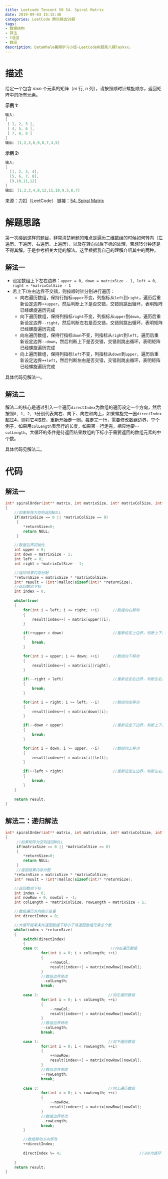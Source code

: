 ```yaml
---
title: Leetcode Tencent 50 54. Spiral Matrix
date: 2019-09-03 15:15:48
categories: LeetCode 腾讯精选50题
tags:
- 数据结构
- 算法
- C语言
- 数组
description: DataWhale暑期学习小组-LeetCode刷题第八期Taskxx。
---
```


# 描述

给定一个包含 $m x n$ 个元素的矩阵（$m$ 行, $n$ 列），请按照顺时针螺旋顺序，返回矩阵中的所有元素。

**示例 1:**

```c
输入:
[
 [ 1, 2, 3 ],
 [ 4, 5, 6 ],
 [ 7, 8, 9 ]
]
输出: [1,2,3,6,9,8,7,4,5]
```

**示例 2:**

```c
输入:
[
  [1, 2, 3, 4],
  [5, 6, 7, 8],
  [9,10,11,12]
]
输出: [1,2,3,4,8,12,11,10,9,5,6,7]
```

来源：力扣（LeetCode）
链接：[54. Spiral Matrix](https://leetcode-cn.com/problems/spiral-matrix)

# 解题思路

第一次碰到这样的题目，非常清楚解题的难点是遍历二维数组的时候如何转向（左遍历、下遍历、右遍历、上遍历），以及在转向以后下标的处理，苦想15分钟还是不得其解，于是参考相关大佬的解法。这里根据我自己的理解介绍其中的两种。

## 解法一

- 设定数组上下左右边界：`upper = 0, down = matrixSize - 1, left = 0, right = *matrixColSize - 1`
- 若上下/左右边界不交错，则按顺时针分别进行遍历：
  - 向右遍历数组，保持行指标`upper`不变，列指标从`left`到`right`，遍历后重新设定边界`++upper`，然后判断上下是否交错，交错则跳出循环，表明矩阵已经螺旋遍历完成
  - 向下遍历数组，保持列指标`right`不变，列指标从`upper`到`down`，遍历后重新设定边界`--right`，然后判断左右是否交错，交错则跳出循环，表明矩阵已经螺旋遍历完成
  - 向左遍历数组，保持行指标`down`不变，列指标从`right`到`left`，遍历后重新设定边界`--down`，然后判断上下是否交错，交错则跳出循环，表明矩阵已经螺旋遍历完成
  - 向上遍历数组，保持列指标`left`不变，列指标从`down`到`upper`，遍历后重新设定边界`++left`，然后判断左右是否交错，交错则跳出循环，表明矩阵已经螺旋遍历完成
  
具体代码见解法一。

## 解法二

解法二的核心是通过引入一个遍历`directIndex`为数组的遍历设定一个方向，然后按照`0, 1, 2, 3`分别代表向右、向下、向左和向上，如果螺旋完一圈`directIndex`超过4，则将它4取模，重新开始走一圈。每走完一行，需要修改数组边界，举个例子，如果用`colLength`表示行的长度，如果第一行走完，相应地要`--colLength`。大循环的条件是待返回结果数组的下标小于需要返回的数组元素的中个数。

具体代码见解法二。

# 代码

## 解法一

```c
int* spiralOrder(int** matrix, int matrixSize, int* matrixColSize, int* returnSize)
{
    //如果矩阵为空则返回NULL
    if(matrixSize == 0 || *matrixColSize == 0)
     {
        *returnSize=0;
        return NULL;
     }

    //数据边界初始化
    int upper = 0;
    int down = matrixSize - 1;
    int left = 0;
    int right = *matrixColSize - 1;

    //返回结果内存分配
    *returnSize = matrixSize * *matrixColSize;
    int* result = (int*)malloc(sizeof(int)* *returnSize);
    //返回数组下标
    int index = 0;
    
    while(true)
    {
        for(int i = left; i <= right; ++i)      //数组向右移动
        {
            result[index++] = matrix[upper][i];
        }

        if(++upper > down)                      //重新设定上边界，判断上下是否交错
        {
            break;
        }

        for(int i = upper; i <= down; ++i)      //数组向下移动
        {
            result[index++] = matrix[i][right];
        }

        if(--right < left)                      //重新设定右边界，判断左右是否交错
        {
            break;
        }

        for(int i = right; i >= left; --i)      //数组向左移动
        {
            result[index++] = matrix[down][i];
        }

        if(--down < upper)                      //重新设定下边界，判断上下是否交错
        {
            break;
        }

        for(int i = down; i >= upper; --i)      //数组向上移动
        {
            result[index++] = matrix[i][left];
        }

        if(++left > right)                      //重新设定左边界，判断左右是否交错
        {
            break;
        }
    }
    
    return result;
}
``` 

## 解法二：递归解法

```c
int* spiralOrder(int** matrix, int matrixSize, int* matrixColSize, int* returnSize)
{
     //如果矩阵为空则返回NULL
     if(matrixSize == 0 || *matrixColSize == 0)
     {
        *returnSize=0;
        return NULL;
     }
     //返回结果内存分配
    *returnSize = matrixSize * *matrixColSize;
    int* result = (int*)malloc(sizeof(int)* *returnSize);

    //返回数组下标
    int index = 0;
    int nowRow = 0, nowCol = -1;
    int colLength = *matrixColSize, rowLength = matrixSize - 1;

    //数组遍历方向指示变量
    int directIndex = 0;

    //大循环结束条件返回数组下标小于待返回数组元素总个数
    while(index < *returnSize)
    {
        switch(directIndex)
        {
        case 0:                                //向右遍历数组
                for(int i = 0; i < colLength; ++i)
                {
                    ++nowCol;
                    result[index++] = matrix[nowRow][nowCol];
                }
                //数组边界修改
                --colLength;
                break;
                
        case 2:                               //向左遍历数组
                for(int i = 0; i < colLength; ++i)
                {
                    --nowCol;
                    result[index++] = matrix[nowRow][nowCol];
                }
                //数组边界修改 
                --colLength;
                break;
                
        case 1:                               //向下遍历数组
                for(int i = 0; i < rowLength; ++i)
                {
                    ++nowRow;
                    result[index++] = matrix[nowRow][nowCol];
                }
                //数组边界修改 
                --rowLength;
                break;
                
        case 3:                               //向上遍历数组
                for(int i = 0; i < rowLength; ++i)
                {
                    --nowRow;
                    result[index++] = matrix[nowRow][nowCol];
                }
                //数组边界修改 
                --rowLength;
                break;
        }

        //数组移动方向修改
        ++directIndex;
        
        directIndex %= 4;                                   //以4为循环
        
    }
    return result;
}

```
